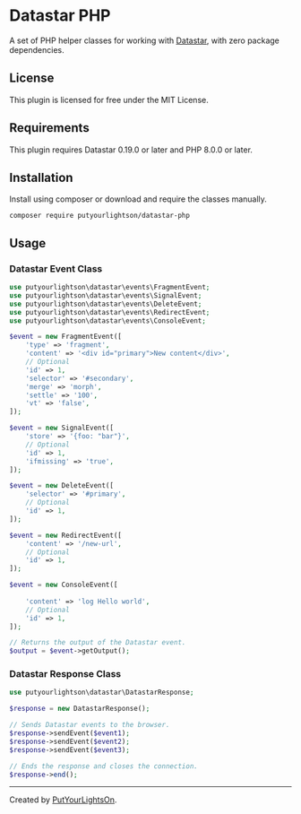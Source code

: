 # Datastar PHP

A set of PHP helper classes for working with [Datastar](https://data-star.dev/), with zero package dependencies.

## License

This plugin is licensed for free under the MIT License.

## Requirements

This plugin requires Datastar 0.19.0 or later and PHP 8.0.0 or later.

## Installation

Install using composer or download and require the classes manually.

```shell
composer require putyourlightson/datastar-php
```

## Usage

### Datastar Event Class

```php
use putyourlightson\datastar\events\FragmentEvent;
use putyourlightson\datastar\events\SignalEvent;
use putyourlightson\datastar\events\DeleteEvent;
use putyourlightson\datastar\events\RedirectEvent;
use putyourlightson\datastar\events\ConsoleEvent;

$event = new FragmentEvent([
    'type' => 'fragment',
    'content' => '<div id="primary">New content</div>',
    // Optional
    'id' => 1,
    'selector' => '#secondary',
    'merge' => 'morph',
    'settle' => '100',
    'vt' => 'false',
]);

$event = new SignalEvent([
    'store' => '{foo: "bar"}',
    // Optional
    'id' => 1,
    'ifmissing' => 'true',
]);

$event = new DeleteEvent([
    'selector' => '#primary',
    // Optional
    'id' => 1,
]);

$event = new RedirectEvent([
    'content' => '/new-url',
    // Optional
    'id' => 1,
]);

$event = new ConsoleEvent([
    
    'content' => 'log Hello world',
    // Optional
    'id' => 1,
]);

// Returns the output of the Datastar event.
$output = $event->getOutput();
```

### Datastar Response Class

```php
use putyourlightson\datastar\DatastarResponse;

$response = new DatastarResponse();

// Sends Datastar events to the browser.
$response->sendEvent($event1);
$response->sendEvent($event2);
$response->sendEvent($event3);

// Ends the response and closes the connection.
$response->end();
```

---

Created by [PutYourLightsOn](https://putyourlightson.com/).
